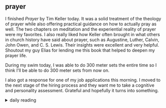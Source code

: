 ## prayer

I finished *Prayer* by Tim Keller today. It was a solid treatment of the theology of prayer while also offering practical guidance on how to actually pray as well. The two chapters on meditation and the experiential reality of prayer were my favorites. I also really liked how Keller often brought in what others in church history have said about prayer, such as Augustine, Luther, Calvin, John Owen, and C. S. Lewis. Their insights were excellent and very helpful. Shoutout my guy Elias for lending me this book that helped to deepen my prayer life.

During my swim today, I was able to do 300 meter sets the entire time so I think I'll be able to do 300 meter sets from now on.

I also got a response for one of my job applications this morning. I moved to the next stage of the hiring process and they want me to take a cognitive and personality assessment. Grateful and hopefully it turns into something.

<details markdown="1">
<summary>daily reading</summary>

| Dec. 4, 2024 |
| :-------------: |
| [Deut. 8; Ps. 91; Isa. 36; Rev. 6](https://blog.swang.cloud/2024/12/03/Bible-year-1/) |
| [WCF 8; WLC 51-56; WSC 29-32](https://blog.swang.cloud/2024/11/27/westminster-month-1/) |
| [The Nicene Creed](https://threeforms.org/the-nicene-creed/) |

</details>